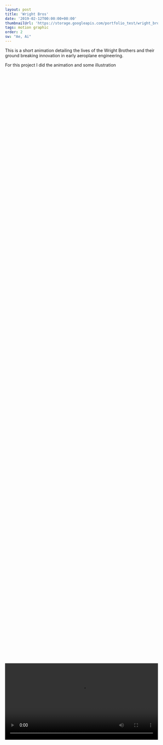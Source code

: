 ```yaml
---
layout: post
title: 'Wright Bros'
date: '2019-02-12T00:00:00+00:00'
thumbnailUrl: 'https://storage.googleapis.com/portfolio_test/wright_bros/WB_Hero_Image.png'
tags: motion graphic
order: 2
sw: "Ae, Ai"
---
```

This is a short animation detailing the lives of the Wright Brothers and their ground breaking innovation in early aeroplane engineering. 

For this project I did the animation and some illustration

<video controls="controls" style="width:auto; max-width:60vw; min-width:100%; position: relative; top:50%; left:50%; transform:translate(-50%,0);">
	<source src="https://storage.googleapis.com/portfolio_test/wright_bros/Final%20Video.mp4" >
</video>